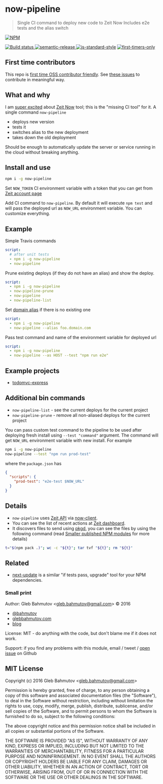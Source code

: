 # now-pipeline

> Single CI command to deploy new code to Zeit Now
> Includes e2e tests and the alias switch

[![NPM][npm-icon] ][npm-url]

[![Build status][ci-image] ][ci-url]
[![semantic-release][semantic-image] ][semantic-url]
[![js-standard-style][standard-image]][standard-url]
[![first-timers-only](http://img.shields.io/badge/first--timers--only-friendly-blue.svg)](https://github.com/bahmutov/now-pipeline/labels/first-timers-only)

## First time contributors

This repo is [first time OSS contributor friendly](http://www.firsttimersonly.com/).
See [these issues](https://github.com/bahmutov/now-pipeline/labels/first-timers-only)
to contribute in meaningful way.

## What and why

I am [super excited](https://glebbahmutov.com/blog/think-inside-the-box/)
about [Zeit Now](https://zeit.co/now) tool; this is the "missing CI tool"
for it. A single command `now-pipeline`

- deploys new version
- tests it
- switches alias to the new deployment
- takes down the old deployment

Should be enough to automatically update the server or service running in
the cloud without breaking anything.

## Install and use

```sh
npm i -g now-pipeline
```

Set `NOW_TOKEN` CI environment variable with a token that you can get from
[Zeit account page](https://zeit.co/account#api-tokens)

Add CI command to `now-pipeline`. By default it will execute `npm test`
and will pass the deployed url as `NOW_URL` environment variable. You can
customize everything.

## Example

Simple Travis commands

```yml
script:
  # after unit tests
  - npm i -g now-pipeline
  - now-pipeline
```

Prune existing deploys (if they do not have an alias) and show the deploy.

```yml
script:
  - npm i -g now-pipeline
  - now-pipeline-prune
  - now-pipeline
  - now-pipeline-list
```

Set [domain alias](https://zeit.co/world) if there is no existing one

```yml
script:
  - npm i -g now-pipeline
  - now-pipeline --alias foo.domain.com
```

Pass test command and name of the environment variable for deployed url

```yml
script:
  - npm i -g now-pipeline
  - now-pipeline --as HOST --test "npm run e2e"
```

## Example projects

* [todomvc-express](https://github.com/bahmutov/todomvc-express/blob/master/.travis.yml)

## Additional bin commands

* `now-pipeline-list` - see the current deploys for the current project
* `now-pipeline-prune` - remove all non-aliased deploys for the current project

You can pass custom test command to the pipeline to be used after deploying
fresh install using `--test "command"` argument. The command will get `NOW_URL`
environment variable with new install. For example

```sh
npm i -g now-pipeline
now-pipeline --test "npm run prod-test"
```

where the `package.json` has

```json
{
  "scripts": {
    "prod-test": "e2e-test $NOW_URL"
  }
}
```

## Details

* `now-pipeline` uses [Zeit API](https://zeit.co/api) via [now-client](https://github.com/zeit/now-client).
* You can see the list of recent actions at [Zeit dashboard](https://zeit.co/dashboard).
* It discovers files to send using [pkgd](https://github.com/inikulin/pkgd),
  you can see the files by using the following command
  (read [Smaller published NPM modules](https://glebbahmutov.com/blog/smaller-published-NPM-modules/) for more details)
```sh
t="$(npm pack .)"; wc -c "${t}"; tar tvf "${t}"; rm "${t}"
```

## Related

* [next-update](https://github.com/bahmutov/next-update) is a similar
  "if tests pass, upgrade" tool for your NPM dependencies.

### Small print

Author: Gleb Bahmutov &lt;gleb.bahmutov@gmail.com&gt; &copy; 2016

* [@bahmutov](https://twitter.com/bahmutov)
* [glebbahmutov.com](http://glebbahmutov.com)
* [blog](http://glebbahmutov.com/blog)

License: MIT - do anything with the code, but don't blame me if it does not work.

Support: if you find any problems with this module, email / tweet /
[open issue](https://github.com/bahmutov/now-pipeline/issues) on Github

## MIT License

Copyright (c) 2016 Gleb Bahmutov &lt;gleb.bahmutov@gmail.com&gt;

Permission is hereby granted, free of charge, to any person
obtaining a copy of this software and associated documentation
files (the "Software"), to deal in the Software without
restriction, including without limitation the rights to use,
copy, modify, merge, publish, distribute, sublicense, and/or sell
copies of the Software, and to permit persons to whom the
Software is furnished to do so, subject to the following
conditions:

The above copyright notice and this permission notice shall be
included in all copies or substantial portions of the Software.

THE SOFTWARE IS PROVIDED "AS IS", WITHOUT WARRANTY OF ANY KIND,
EXPRESS OR IMPLIED, INCLUDING BUT NOT LIMITED TO THE WARRANTIES
OF MERCHANTABILITY, FITNESS FOR A PARTICULAR PURPOSE AND
NONINFRINGEMENT. IN NO EVENT SHALL THE AUTHORS OR COPYRIGHT
HOLDERS BE LIABLE FOR ANY CLAIM, DAMAGES OR OTHER LIABILITY,
WHETHER IN AN ACTION OF CONTRACT, TORT OR OTHERWISE, ARISING
FROM, OUT OF OR IN CONNECTION WITH THE SOFTWARE OR THE USE OR
OTHER DEALINGS IN THE SOFTWARE.

[npm-icon]: https://nodei.co/npm/now-pipeline.svg?downloads=true
[npm-url]: https://npmjs.org/package/now-pipeline
[ci-image]: https://travis-ci.org/bahmutov/now-pipeline.svg?branch=master
[ci-url]: https://travis-ci.org/bahmutov/now-pipeline
[semantic-image]: https://img.shields.io/badge/%20%20%F0%9F%93%A6%F0%9F%9A%80-semantic--release-e10079.svg
[semantic-url]: https://github.com/semantic-release/semantic-release
[standard-image]: https://img.shields.io/badge/code%20style-standard-brightgreen.svg
[standard-url]: http://standardjs.com/
